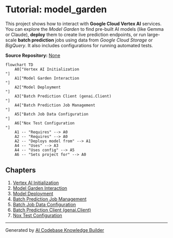 # Tutorial: model_garden

This project shows how to interact with **Google Cloud Vertex AI** services.
You can explore the *Model Garden* to find pre-built AI models (like Gemma or Claude), **deploy** them to create live prediction endpoints, or run large-scale **batch prediction** jobs using data from *Google Cloud Storage* or *BigQuery*. It also includes configurations for running automated tests.


**Source Repository:** [None](None)

```mermaid
flowchart TD
    A0["Vertex AI Initialization
"]
    A1["Model Garden Interaction
"]
    A2["Model Deployment
"]
    A3["Batch Prediction Client (genai.Client)
"]
    A4["Batch Prediction Job Management
"]
    A5["Batch Job Data Configuration
"]
    A6["Nox Test Configuration
"]
    A1 -- "Requires" --> A0
    A2 -- "Requires" --> A0
    A2 -- "Deploys model from" --> A1
    A4 -- "Uses" --> A3
    A4 -- "Uses config" --> A5
    A6 -- "Sets project for" --> A0
```

## Chapters

1. [Vertex AI Initialization
](01_vertex_ai_initialization_.md)
2. [Model Garden Interaction
](02_model_garden_interaction_.md)
3. [Model Deployment
](03_model_deployment_.md)
4. [Batch Prediction Job Management
](04_batch_prediction_job_management_.md)
5. [Batch Job Data Configuration
](05_batch_job_data_configuration_.md)
6. [Batch Prediction Client (genai.Client)
](06_batch_prediction_client__genai_client__.md)
7. [Nox Test Configuration
](07_nox_test_configuration_.md)


---

Generated by [AI Codebase Knowledge Builder](https://github.com/The-Pocket/Tutorial-Codebase-Knowledge)